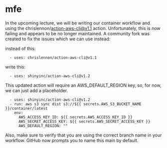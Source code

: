 # mfe

In the upcoming lecture, we will be writing our container workflow and using the chrislennon/action-aws-cli@v1.1 action. Unfortunately, this is now failing and appears to be no longer maintained. A community fork was created to fix the issues which we can use instead:

instead of this:

      - uses: chrislennon/action-aws-cli@v1.1

write this:

      - uses: shinyinc/action-aws-cli@v1.2

This updated action will require an AWS_DEFAULT_REGION key, so, for now, we can just add a placeholder.

      - uses: shinyinc/action-aws-cli@v1.2
      - run: aws s3 sync dist s3://${{ secrets.AWS_S3_BUCKET_NAME }}/container/latest
        env:
          AWS_ACCESS_KEY_ID: ${{ secrets.AWS_ACCESS_KEY_ID }}
          AWS_SECRET_ACCESS_KEY: ${{ secrets.AWS_SECRET_ACCESS_KEY }}
          AWS_DEFAULT_REGION: ""


Also, make sure to verify that you are using the correct branch name in your workflow. GitHub now prompts you to name this main by default.
